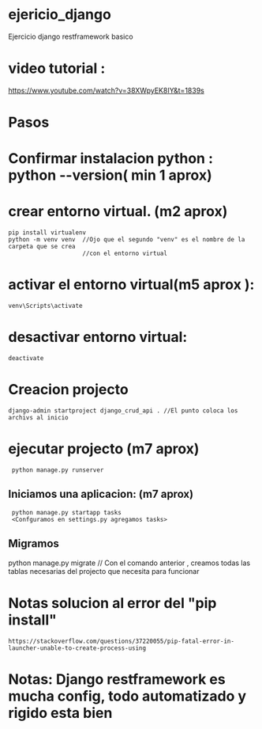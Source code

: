 # ejericio_django
Ejercicio django restframework basico

# video tutorial :
https://www.youtube.com/watch?v=38XWpyEK8IY&t=1839s

# Pasos
# Confirmar instalacion python : python --version( min 1 aprox)
#  crear entorno virtual. (m2 aprox)
    pip install virtualenv
    python -m venv venv  //Ojo que el segundo "venv" es el nombre de la carpeta que se crea 
                         //con el entorno virtual

# activar el entorno virtual(m5 aprox ):
    venv\Scripts\activate 

# desactivar entorno virtual:
    deactivate

# Creacion projecto
    django-admin startproject django_crud_api . //El punto coloca los archivs al inicio

# ejecutar projecto  (m7 aprox)
     python manage.py runserver

## Iniciamos una aplicacion: (m7 aprox)
     python manage.py startapp tasks     
     <Confguramos en settings.py agregamos tasks>
## Migramos
 python manage.py migrate
 // Con el comando anterior , creamos todas las tablas necesarias del projecto que  necesita para funcionar
                


# Notas solucion al error del "pip install"
    https://stackoverflow.com/questions/37220055/pip-fatal-error-in-launcher-unable-to-create-process-using


# Notas: Django restframework es mucha config, todo automatizado y rigido esta bien
 